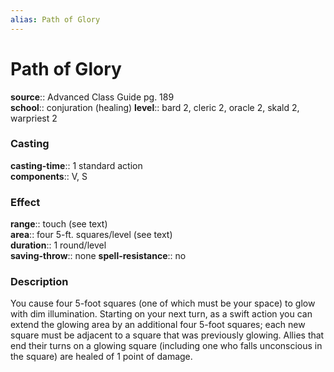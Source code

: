 ```yaml
---
alias: Path of Glory
---
```


# Path of Glory 

**source**:: Advanced Class Guide pg. 189  
**school**:: conjuration (healing)
**level**:: bard 2, cleric 2, oracle 2, skald 2, warpriest 2

### Casting 

**casting-time**:: 1 standard action  
**components**:: V, S

### Effect 

**range**:: touch (see text)  
**area**:: four 5-ft. squares/level (see text)  
**duration**:: 1 round/level  
**saving-throw**:: none
**spell-resistance**:: no

### Description 

You cause four 5-foot squares (one of which must be your space) to glow with dim illumination. Starting on your next turn, as a swift action you can extend the glowing area by an additional four 5-foot squares; each new square must be adjacent to a square that was previously glowing. Allies that end their turns on a glowing square (including one who falls unconscious in the square) are healed of 1 point of damage.

